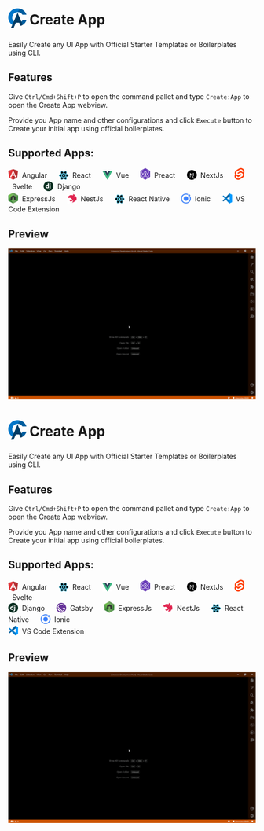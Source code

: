 <h1>
  <sub><img src="https://raw.githubusercontent.com/R35007/create-app-support/master/images/ca-logo.png" height="40"></sub> Create App
</h1>

Easily Create any UI App with Official Starter Templates or Boilerplates using CLI.

## Features

Give `Ctrl/Cmd+Shift+P` to open the command pallet and type `Create:App` to open the Create App webview.

Provide you App name and other configurations and click `Execute` button to Create your initial app using official boilerplates.

## Supported Apps:

<span><sub><a href="https://angular.io/"><img src="https://raw.githubusercontent.com/R35007/create-app-support/master/images/angular.png" alt="" width="20"></a></sub>&nbsp;&nbsp;Angular</span>&nbsp;&nbsp;&nbsp;&nbsp;&nbsp;
<span><sub><a href="https://reactjs.org/"><img src="https://raw.githubusercontent.com/R35007/create-app-support/master/images/react.png" alt="" width="20"></a></sub>&nbsp;&nbsp;React</span>&nbsp;&nbsp;&nbsp;&nbsp;&nbsp;
<span><sub><a href="https://vuejs.org/"><img src="https://raw.githubusercontent.com/R35007/create-app-support/master/images/vue.png" alt="" width="20"></a></sub>&nbsp;&nbsp;Vue</span>&nbsp;&nbsp;&nbsp;&nbsp;&nbsp;
<span><sub><a href="https://preactjs.com/"><img src="https://raw.githubusercontent.com/R35007/create-app-support/master/images/preact.png" alt="" width="20"></a></sub>&nbsp;&nbsp;Preact</span>&nbsp;&nbsp;&nbsp;&nbsp;&nbsp;
<span><sub><a href="https://nextjs.org/"><img src="https://raw.githubusercontent.com/R35007/create-app-support/master/images/nextJs.png" alt="" width="20"></a></sub>&nbsp;&nbsp;NextJs</span>&nbsp;&nbsp;&nbsp;&nbsp;&nbsp;
<span><sub><a href="https://svelte.dev/"><img src="https://raw.githubusercontent.com/R35007/create-app-support/master/images/svelte.png" alt="" width="20"></a></sub>&nbsp;&nbsp;Svelte</span>&nbsp;&nbsp;&nbsp;&nbsp;&nbsp;
<span><sub><a href="https://www.djangoproject.com/"><img src="https://raw.githubusercontent.com/R35007/create-app-support/master/images/django.png" alt="" width="20"></a></sub>&nbsp;&nbsp;Django</span>&nbsp;&nbsp;&nbsp;&nbsp;&nbsp;<br>
<span><sub><a href="https://expressjs.com/"><img src="https://raw.githubusercontent.com/R35007/create-app-support/master/images/expressJs.png" alt="" width="20"></a></sub>&nbsp;&nbsp;ExpressJs</span>&nbsp;&nbsp;&nbsp;&nbsp;&nbsp;
<span><sub><a href="https://nestjs.com/"><img src="https://raw.githubusercontent.com/R35007/create-app-support/master/images/nestJs.png" alt="" width="20"></a></sub>&nbsp;&nbsp;NestJs</span>&nbsp;&nbsp;&nbsp;&nbsp;&nbsp;
<span><sub><a href="https://reactnative.dev/"><img src="https://raw.githubusercontent.com/R35007/create-app-support/master/images/react.png" alt="" width="20"></a></sub>&nbsp;&nbsp;React Native</span>&nbsp;&nbsp;&nbsp;&nbsp;&nbsp;
<span><sub><a href="https://ionicframework.com/"><img src="https://raw.githubusercontent.com/R35007/create-app-support/master/images/ionic.png" alt="" width="20"></a></sub>&nbsp;&nbsp;Ionic</span>&nbsp;&nbsp;&nbsp;&nbsp;&nbsp;
<span><sub><a href="https://code.visualstudio.com/api"><img src="https://raw.githubusercontent.com/R35007/create-app-support/master/images/vscode.png" alt="" width="20"></a></sub>&nbsp;&nbsp;VS Code Extension</span>&nbsp;&nbsp;&nbsp;&nbsp;&nbsp;

## Preview

![Screen Capture in Action](https://raw.githubusercontent.com/R35007/create-app-support/master/images/previews/preview_v2.0.0.gif)

<h1>
  <sub><img src="https://raw.githubusercontent.com/R35007/create-app-support/master/images/ca-logo.png" height="40"></sub> Create App
</h1>

Easily Create any UI App with Official Starter Templates or Boilerplates using CLI.

## Features

Give `Ctrl/Cmd+Shift+P` to open the command pallet and type `Create:App` to open the Create App webview.

Provide you App name and other configurations and click `Execute` button to Create your initial app using official boilerplates.

## Supported Apps:

<span><sub><a href="https://angular.io/"><img src="https://raw.githubusercontent.com/R35007/create-app-support/master/images/angular.png" alt="" width="20"></a></sub>&nbsp;&nbsp;Angular</span>&nbsp;&nbsp;&nbsp;&nbsp;&nbsp;
<span><sub><a href="https://reactjs.org/"><img src="https://raw.githubusercontent.com/R35007/create-app-support/master/images/react.png" alt="" width="20"></a></sub>&nbsp;&nbsp;React</span>&nbsp;&nbsp;&nbsp;&nbsp;&nbsp;
<span><sub><a href="https://vuejs.org/"><img src="https://raw.githubusercontent.com/R35007/create-app-support/master/images/vue.png" alt="" width="20"></a></sub>&nbsp;&nbsp;Vue</span>&nbsp;&nbsp;&nbsp;&nbsp;&nbsp;
<span><sub><a href="https://preactjs.com/"><img src="https://raw.githubusercontent.com/R35007/create-app-support/master/images/preact.png" alt="" width="20"></a></sub>&nbsp;&nbsp;Preact</span>&nbsp;&nbsp;&nbsp;&nbsp;&nbsp;
<span><sub><a href="https://nextjs.org/"><img src="https://raw.githubusercontent.com/R35007/create-app-support/master/images/nextJs.png" alt="" width="20"></a></sub>&nbsp;&nbsp;NextJs</span>&nbsp;&nbsp;&nbsp;&nbsp;&nbsp;
<span><sub><a href="https://svelte.dev/"><img src="https://raw.githubusercontent.com/R35007/create-app-support/master/images/svelte.png" alt="" width="20"></a></sub>&nbsp;&nbsp;Svelte</span>&nbsp;&nbsp;&nbsp;&nbsp;&nbsp;<br/>
<span><sub><a href="https://www.djangoproject.com/"><img src="https://raw.githubusercontent.com/R35007/create-app-support/master/images/django.png" alt="" width="20"></a></sub>&nbsp;&nbsp;Django</span>&nbsp;&nbsp;&nbsp;&nbsp;&nbsp;
<span><sub><a href="https://www.gatsbyjs.com/"><img src="https://raw.githubusercontent.com/R35007/create-app-support/master/images/gatsby.png" alt="" width="20"></a></sub>&nbsp;&nbsp;Gatsby</span>&nbsp;&nbsp;&nbsp;&nbsp;&nbsp;
<span><sub><a href="https://expressjs.com/"><img src="https://raw.githubusercontent.com/R35007/create-app-support/master/images/expressJs.png" alt="" width="20"></a></sub>&nbsp;&nbsp;ExpressJs</span>&nbsp;&nbsp;&nbsp;&nbsp;&nbsp;
<span><sub><a href="https://nestjs.com/"><img src="https://raw.githubusercontent.com/R35007/create-app-support/master/images/nestJs.png" alt="" width="20"></a></sub>&nbsp;&nbsp;NestJs</span>&nbsp;&nbsp;&nbsp;&nbsp;&nbsp;
<span><sub><a href="https://reactnative.dev/"><img src="https://raw.githubusercontent.com/R35007/create-app-support/master/images/react.png" alt="" width="20"></a></sub>&nbsp;&nbsp;React Native</span>&nbsp;&nbsp;&nbsp;&nbsp;&nbsp;
<span><sub><a href="https://ionicframework.com/"><img src="https://raw.githubusercontent.com/R35007/create-app-support/master/images/ionic.png" alt="" width="20"></a></sub>&nbsp;&nbsp;Ionic</span>&nbsp;&nbsp;&nbsp;&nbsp;&nbsp;<br/>
<span><sub><a href="https://code.visualstudio.com/api"><img src="https://raw.githubusercontent.com/R35007/create-app-support/master/images/vscode.png" alt="" width="20"></a></sub>&nbsp;&nbsp;VS Code Extension</span>&nbsp;&nbsp;&nbsp;&nbsp;&nbsp;

## Preview

![Screen Capture in Action](https://raw.githubusercontent.com/R35007/create-app-support/master/images/previews/preview_v2.0.0.gif)
